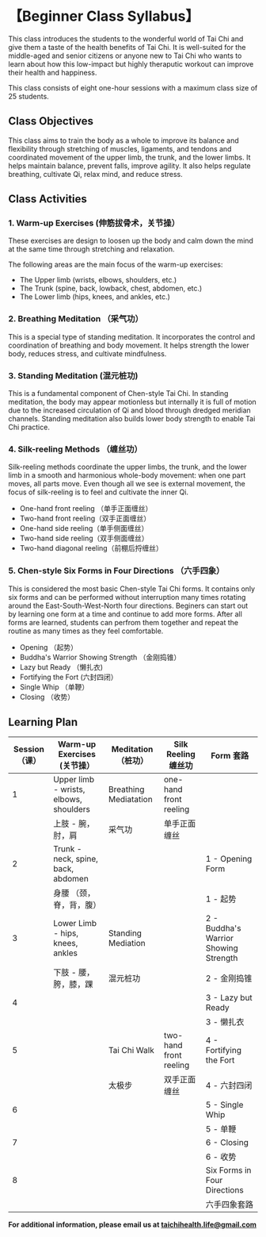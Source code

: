 # 【Beginner Class Syllabus】

This class introduces the students to the wonderful world of Tai Chi and give them a taste of the health benefits of Tai Chi. 
It is well-suited for the middle-aged and senior citizens or anyone new to Tai Chi who wants to learn about how this low-impact 
but highly theraputic workout can improve their health and happiness. 

This class consists of eight one-hour sessions with a maximum class size of 25 students.

## Class Objectives

This class aims to train the body as a whole to improve its balance and flexibility through stretching of 
muscles, ligaments, and tendons and coordinated movement of the upper limb, the trunk, and the lower limbs. 
It helps maintain balance, prevent falls, improve agility. It also helps regulate breathing, cultivate Qi, relax mind, and reduce stress. 

## Class Activities

### 1. Warm-up Exercises (伸筋拔骨术，关节操）

These exercises are design to loosen up the body and calm down the mind at the same time through stretching and relaxation.

The following areas are the main focus of the warm-up exercises:

- The Upper limb (wrists, elbows, shoulders, etc.)
- The Trunk (spine, back, lowback, chest, abdomen, etc.) 
- The Lower limb (hips, knees, and ankles, etc.)

### 2. Breathing Meditation （采气功）

This is a special type of standing meditation. 
It incorporates the control and coordination of breathing and body movement. 
It helps strength the lower body, reduces stress, and cultivate mindfulness. 

### 3. Standing Meditation (混元桩功)

This is a fundamental component of Chen-style Tai Chi. In standing meditation, the body may appear motionless but internally it is full of motion due to the increased circulation of Qi and blood through dredged meridian channels. 
Standing meditation also builds lower body strength to enable Tai Chi practice.  

### 4. Silk-reeling Methods （缠丝功）

Silk-reeling methods coordinate the upper limbs, the trunk, and the lower limb in a smooth and harmonious whole-body movement: 
when one part moves, all parts move. Even though all we see is external movement, the focus of silk-reeling
is to feel and cultivate the inner Qi. 

- One-hand front reeling （单手正面缠丝）
- Two-hand front reeling（双手正面缠丝）
- One-hand side reeling（单手侧面缠丝）
- Two-hand side reeling（双手侧面缠丝）
- Two-hand diagonal reeling（前棚后捋缠丝）

### 5. Chen-style Six Forms in Four Directions （六手四象）

This is considered the most basic Chen-style Tai Chi forms. It contains only six forms and can be performed without interruption 
many times rotating around the East-South-West-North four directions. Beginers can start out by learning one form at a time 
and continue to add more forms. After all forms are learned, students can perfrom them together and repeat the routine 
as many times as they feel comfortable.

- Opening （起势）
- Buddha's Warrior Showing Strength （金刚捣锥）
- Lazy but Ready （懒扎衣)
- Fortifying the Fort (六封四闭）
- Single Whip （单鞭）
- Closing （收势）

## Learning Plan

| Session （课）| Warm-up Exercises  (关节操）           | Meditation  （桩功）  | Silk Reeling 缠丝功       | Form 套路               |
|--------------|---------------------------------------|-----------------------|--------------------------|-------------------------|
| 1            | Upper limb - wrists, elbows, shoulders| Breathing Mediatation | one-hand front reeling   |                         |
|              | 上肢 - 腕，肘，肩                       | 采气功                | 单手正面缠丝              |                         |
| 2            |  Trunk - neck, spine, back, abdomen    |                       |                          | 1 - Opening Form        |
|              |   身腰 （颈， 脊，背，腹）               |                       |                          | 1 - 起势                |
| 3            | Lower Limb - hips, knees, ankles       |Standing Mediation     |                         | 2 - Buddha's Warrior Showing Strength |
|              |   下肢 - 腰，胯，膝，踝                  |     混元桩功           |                          | 2 - 金刚捣锥            |
| 4            |                                       |                       |                          | 3 - Lazy but Ready      | 
|              |                                       |                       |                          | 3 - 懒扎衣      | 
| 5            |                                       |   Tai Chi Walk        | two-hand front reeling   | 4 - Fortifying the Fort |
|              |                                       |   太极步              | 双手正面缠丝               | 4 - 六封四闭          |
| 6            |                                       |                       |                          | 5 - Single Whip              |
|              |                                       |                       |                          | 5 - 单鞭                     |
| 7            |                                       |                       |                          | 6 - Closing                  |
|              |                                       |                       |                          | 6 - 收势                     |
| 8            |                                       |                       |                          | Six Forms in Four Directions |
|              |                                       |                       |                          | 六手四象套路                  |


**For additional information, please email us at taichihealth.life@gmail.com**
